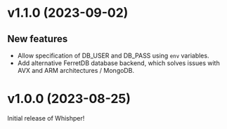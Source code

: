 # v1.1.0 (2023-09-02)

## New features

* Allow specification of DB_USER and DB_PASS using `env` variables.
* Add alternative FerretDB database backend, which solves issues with AVX and ARM architectures / MongoDB.

# v1.0.0 (2023-08-25)

Initial release of Whishper!

